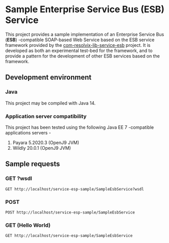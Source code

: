 # Sample Enterprise Service Bus (ESB) Service

This project provides a sample implementation of an Enterprise Service Bus
(**ESB**) -compatible SOAP-based Web Service based on the ESB service framework
provided by the [com-resolvix-lib-service-esb](https://github.com/resolvix/com-resolvix-lib-service-esb)
project. It is developed as both an experimental test-bed for the framework,
and to provide a pattern for the development of other ESB services based on
the framework.

## Development environment

### Java

This project may be compiled with Java 14.

### Application server compatibility

This project has been tested using the following Java EE 7 -compatible
applications servers -

1. Payara 5.2020.3 (OpenJ9 JVM)
2. Wildly 20.0.1 (OpenJ9 JVM)

## Sample requests

### GET ?wsdl

```
GET http://localhost/service-esp-sample/SampleEsbService?wsdl
```

### POST

```
POST http://localhost/service-esp-sample/SampleEsbService
```

### GET (Hello World)

```
GET http://localhost/service-esp-sample/SampleEsbService
```

